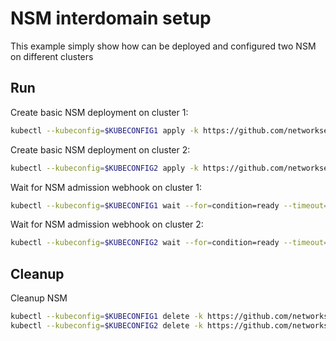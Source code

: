 # NSM interdomain setup


This example simply show how can be deployed and configured two NSM on different clusters

## Run

Create basic NSM deployment on cluster 1:

```bash
kubectl --kubeconfig=$KUBECONFIG1 apply -k https://github.com/networkservicemesh/deployments-k8s/examples/interdomain/nsm/cluster1?ref=790b99a8932a75bfd40ee0b4e58ce4c8779d2e83
```

Create basic NSM deployment on cluster 2:

```bash
kubectl --kubeconfig=$KUBECONFIG2 apply -k https://github.com/networkservicemesh/deployments-k8s/examples/interdomain/nsm/cluster2?ref=790b99a8932a75bfd40ee0b4e58ce4c8779d2e83
```

Wait for NSM admission webhook on cluster 1:

```bash
kubectl --kubeconfig=$KUBECONFIG1 wait --for=condition=ready --timeout=1m pod -n nsm-system -l app=admission-webhook-k8s
```

Wait for NSM admission webhook on cluster 2:

```bash
kubectl --kubeconfig=$KUBECONFIG2 wait --for=condition=ready --timeout=1m pod -n nsm-system -l app=admission-webhook-k8s
```

## Cleanup

Cleanup NSM
```bash
kubectl --kubeconfig=$KUBECONFIG1 delete -k https://github.com/networkservicemesh/deployments-k8s/examples/interdomain/nsm/cluster1?ref=790b99a8932a75bfd40ee0b4e58ce4c8779d2e83
kubectl --kubeconfig=$KUBECONFIG2 delete -k https://github.com/networkservicemesh/deployments-k8s/examples/interdomain/nsm/cluster2?ref=790b99a8932a75bfd40ee0b4e58ce4c8779d2e83
```
